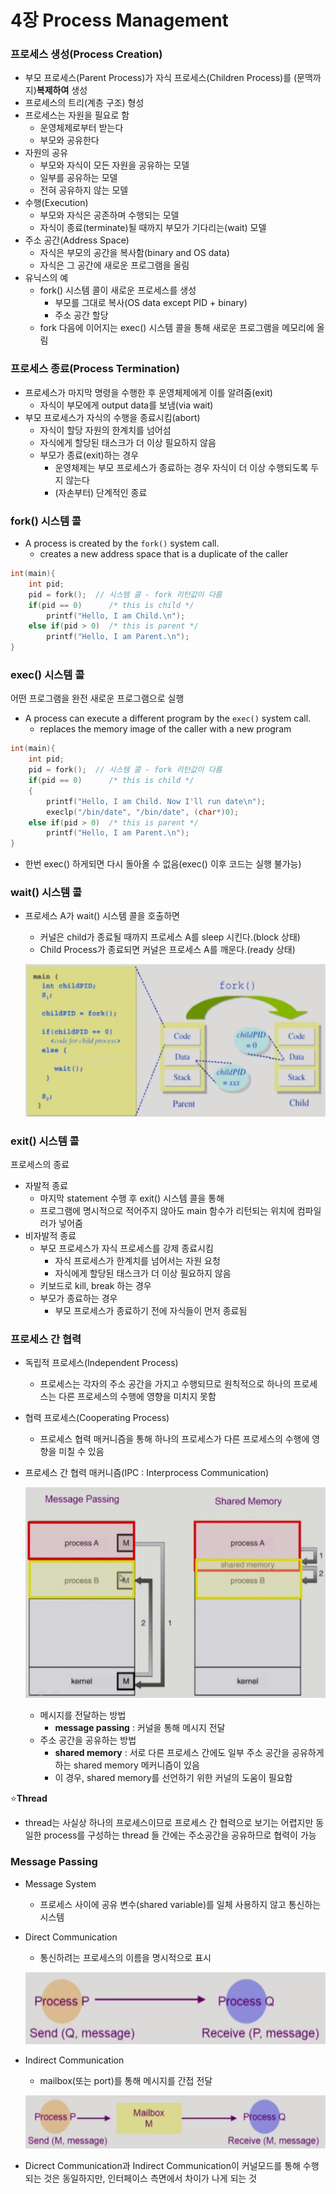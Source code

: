 # 4장 Process Management

### 프로세스 생성(Process Creation)

- 부모 프로세스(Parent Process)가 자식 프로세스(Children Process)를 (문맥까지)**복제하여** 생성
- 프로세스의 트리(계층 구조) 형성
- 프로세스는 자원을 필요로 함
    - 운영체제로부터 받는다
    - 부모와 공유한다
- 자원의 공유
    - 부모와 자식이 모든 자원을 공유하는 모델
    - 일부를 공유하는 모델
    - 전혀 공유하지 않는 모델
- 수행(Execution)
    - 부모와 자식은 공존하며 수행되는 모델
    - 자식이 종료(terminate)될 때까지 부모가 기다리는(wait) 모델
- 주소 공간(Address  Space)
    - 자식은 부모의 공간을 복사함(binary and OS data)
    - 자식은 그 공간에 새로운 프로그램을 올림
- 유닉스의 예
    - fork() 시스템 콜이 새로운 프로세스를 생성
        - 부모를 그대로 복사(OS data except PID + binary)
        - 주소 공간 할당
    - fork 다음에 이어지는 exec() 시스템 콜을 통해 새로운 프로그램을 메모리에 올림

### 프로세스 종료(Process Termination)

- 프로세스가 마지막 명령을 수행한 후 운영체제에게 이를 알려줌(exit)
    - 자식이 부모에게 output data를 보냄(via wait)
- 부모 프로세스가 자식의 수행을 종료시킴(abort)
    - 자식이 할당 자원의 한계치를 넘어섬
    - 자식에게 할당된 태스크가 더 이상 필요하지 않음
    - 부모가 종료(exit)하는 경우
        - 운영체제는 부모 프로세스가 종료하는 경우 자식이 더 이상 수행되도록 두지 않는다
        - (자손부터) 단계적인 종료

### fork() 시스템 콜

- A process is created by the `fork()` system call.
    - creates a new address space that is a duplicate of the caller

```c
int(main){
	int pid;
	pid = fork();  // 시스템 콜 - fork 리턴값이 다름
	if(pid == 0)      /* this is child */
		printf("Hello, I am Child.\n");
	else if(pid > 0)  /* this is parent */
		printf("Hello, I am Parent.\n");
}
```

### exec() 시스템 콜

어떤 프로그램을 완전 새로운 프로그램으로 실행

- A process can execute a different program by the `exec()` system call.
    - replaces the memory image of the caller with a new program

```c
int(main){
	int pid;
	pid = fork();  // 시스템 콜 - fork 리턴값이 다름
	if(pid == 0)      /* this is child */
	{
		printf("Hello, I am Child. Now I'll run date\n");
		execlp("/bin/date", "/bin/date", (char*)0);
	else if(pid > 0)  /* this is parent */
		printf("Hello, I am Parent.\n");
}
```

- 한번 exec() 하게되면 다시 돌아올 수 없음(exec() 이후 코드는 실행 불가능)

### wait() 시스템 콜

- 프로세스 A가 wait() 시스템 콜을 호출하면
    - 커널은 child가 종료될 때까지 프로세스 A를 sleep 시킨다.(block 상태)
    - Child Process가 종료되면 커널은 프로세스 A를 깨운다.(ready 상태)
    
    ![Untitled](src_H/Untitled.png)
    

### exit() 시스템 콜

프로세스의 종료

- 자발적 종료
    - 마지막 statement 수행 후 exit() 시스템 콜을 통해
    - 프로그램에 명시적으로 적어주지 않아도 main 함수가 리턴되는 위치에 컴파일러가 넣어줌
- 비자발적 종료
    - 부모 프로세스가 자식 프로세스를 강제 종료시킴
        - 자식 프로세스가 한계치를 넘어서는 자원 요청
        - 자식에게 할당된 태스크가 더 이상 필요하지 않음
    - 키보드로 kill, break 하는 경우
    - 부모가 종료하는 경우
        - 부모 프로세스가 종료하기 전에 자식들이 먼저 종료됨

### 프로세스 간 협력

- 독립적 프로세스(Independent Process)
    - 프로세스는 각자의 주소 공간을 가지고 수행되므로 원칙적으로 하나의 프로세스는 다른 프로세스의 수행에 영향을 미치지 못함
- 협력 프로세스(Cooperating Process)
    - 프로세스 협력 매커니즘을 통해 하나의 프로세스가 다른 프로세스의 수행에 영향을 미칠 수 있음
- 프로세스 간 협력 매커니즘(IPC : Interprocess Communication)
    
    ![Untitled](src_H/Untitled%201.png)
    
    - 메시지를 전달하는 방법
        - **message passing** : 커널을 통해 메시지 전달
    - 주소 공간을 공유하는 방법
        - **shared memory** : 서로 다른 프로세스 간에도 일부 주소 공간을 공유하게 하는 shared memory 메커니즘이 있음
        - 이 경우, shared memory를 선언하기 위한 커널의 도움이 필요함

⭐**Thread**

- thread는 사실상 하나의 프로세스이므로 프로세스 간 협력으로 보기는 어렵지만 동일한 process를 구성하는 thread 들 간에는 주소공간을 공유하므로 협력이 가능

### Message Passing

- Message System
    - 프로세스 사이에 공유 변수(shared variable)를 일체 사용하지 않고 통신하는 시스템
- Direct Communication
    - 통신하려는 프로세스의 이름을 명시적으로 표시
    
    ![Untitled](src_H/Untitled%202.png)
    
- Indirect Communication
    - mailbox(또는 port)를 통해 메시지를 간접 전달
    
    ![Untitled](src_H/Untitled%203.png)
    
- Dicrect Communication과 Indirect Communication이 커널모드를 통해 수행되는 것은 동일하지만, 인터페이스 측면에서 차이가 나게 되는 것